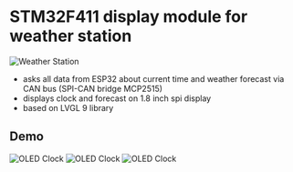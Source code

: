 # STM32F411 display module for weather station

![Weather Station](PIC/1.jpg)

* asks all data from ESP32 about current time and weather forecast via CAN bus (SPI-CAN bridge MCP2515)
* displays clock and forecast on 1.8 inch spi display
* based on LVGL 9 library

## Demo
![OLED Clock](PIC/2.jpg)
![OLED Clock](PIC/3.jpg)
![OLED Clock](PIC/4.jpg)
